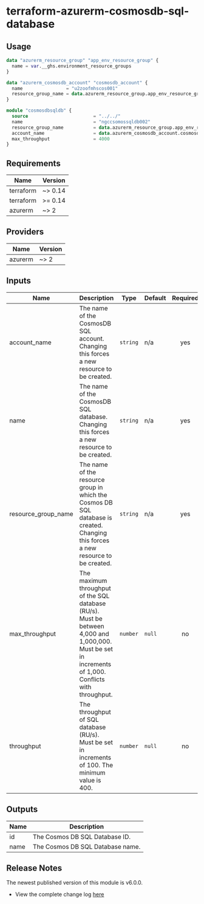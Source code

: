 # terraform-azurerm-cosmosdb-sql-database

## Usage
``` terraform
data "azurerm_resource_group" "app_env_resource_group" {
  name = var.__ghs.environment_resource_groups
}

data "azurerm_cosmosdb_account" "cosmosdb_account" {
  name                = "u2zoofmhscos001"
  resource_group_name = data.azurerm_resource_group.app_env_resource_group.name
}

module "cosmosdbsqldb" {
  source                        = "../../"
  name                          = "ngccsomossqldb002"
  resource_group_name           = data.azurerm_resource_group.app_env_resource_group.name
  account_name                  = data.azurerm_cosmosdb_account.cosmosdb_account.name
  max_throughput                = 4000
}

```

## Requirements

| Name | Version |
|------|---------|
| terraform | ~> 0.14 |
| terraform | >= 0.14 |
| azurerm | ~> 2 |

## Providers

| Name | Version |
|------|---------|
| azurerm | ~> 2 |

## Inputs

| Name | Description | Type | Default | Required |
|------|-------------|------|---------|:--------:|
| account\_name | The name of the CosmosDB SQL account. Changing this forces a new resource to be created. | `string` | n/a | yes |
| name | The name of the CosmosDB SQL database. Changing this forces a new resource to be created. | `string` | n/a | yes |
| resource\_group\_name | The name of the resource group in which the Cosmos DB SQL database is created. Changing this forces a new resource to be created. | `string` | n/a | yes |
| max\_throughput | The maximum throughput of the SQL database (RU/s). Must be between 4,000 and 1,000,000. Must be set in increments of 1,000. Conflicts with throughput. | `number` | `null` | no |
| throughput | The throughput of SQL database (RU/s). Must be set in increments of 100. The minimum value is 400. | `number` | `null` | no |

## Outputs

| Name | Description |
|------|-------------|
| id | The Cosmos DB SQL Database ID. |
| name | The Cosmos DB SQL Database name. |

## Release Notes

The newest published version of this module is v6.0.0.

- View the complete change log [here](./changelog.md)
